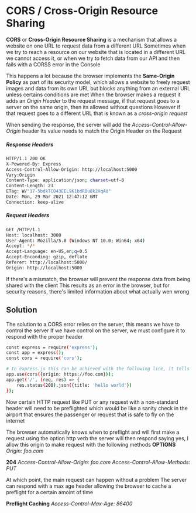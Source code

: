 # CORS / Cross-Origin Resource Sharing

**CORS** or **Cross-Origin Resource Sharing** is a mechanism that allows a website on one URL to request data from a different URL
Sometimes when we try to reach a resource on our website that is located in a different URL we cannot access it, or when we try to fetch data from our API and then fails with a CORSS error in the Console

This happens a lot because the browser implements the **Same-Origin Policy** as part of its security model, which allows a website to freely request images and data from its own URL but blocks anything from an external URL unless certains conditions are met
When the browser makes a request it adds an *Origin Header* to the request message, if that request goes to a server on the same origin, then its allowed without questions
However if that request goes to a different URL	that is known as a *cross-origin request*

When sending the response, the server will add the *Access-Control-Allow-Origin* header
Its value needs to match the Origin Header on the Request

##### Response Headers

```sh
HTTP/1.1 200 OK
X-Powered-By: Express
Access-Control-Allow-Origin: http://localhost:5000
Vary:Origin
Content-Type: application/json; charset=utf-8
Content-Length: 23
ETag: W/"17-5bdkTCO43EEL9K1bdRBu8k2HqAU"
Date: Mon, 29 Mar 2021 12:47:12 GMT
Connection: keep-alive
```

##### Request Headers

```sh
GET /HTTP/1.1
Host: localhost: 3000
User-Agent: Mozilla/5.0 (Windows NT 10.0; Win64; x64)
Accept: */*
Accept-Language: en-US,en;q=0.5
Accept-Enconding: gzip, deflate
Referer: http://localhost:5000/
Origin: http://localhost:5000
```

If there's a mismatch, the browser will prevent the response data from being shared with the client
This results as an error in the browser, but for security reasons, there's limited information about what actually wen wrong

## Solution
The solution to a CORS error relies on the server, this means we have to control the server
If we have control on the server, we must configure it to respond with the proper header
```sh
const express = require('express');
const app = express();
const cors = require('cors');

# In express.js this can be achieved with the following line, it tells the server to include the CORS headers on every response
app.use(cors({origin: https://foo.com}));
app.get('/', (req, res) => {
	res.status(200).json({title: 'hello world'})
});
```

Now certain HTTP request like PUT or any request with a non-standard header will need to be preflighted
which would be like a sanity check in the airport that ensures the passenger or request that is safe to fly on the internet

The browser automatically knows when to preflight and will first make a request using the option http verb
the server will then respond saying yes, I allow this origin to make request with the following methods
**OPTIONS** 
*Origin: foo.com*

**204**
*Access-Control-Allow-Origin: foo.com*
*Access-Control-Allow-Methods: PUT*

At which point, the main request can happen without a problem
The server can respond with a max age header allowing the browser to cache a preflight for a certain amoint of time

**Preflight Caching**
*Access-Control-Max-Age: 86400*
